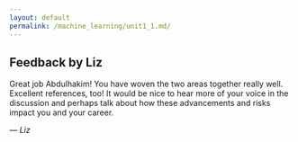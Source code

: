 ```yaml
---
layout: default
permalink: /machine_learning/unit1_1.md/
---
```


## Feedback by Liz

Great job Abdulhakim! You have woven the two areas together really well. Excellent references, too! It would be nice to hear more of your voice in the discussion and perhaps talk about how these advancements and risks impact you and your career.

*— Liz*
